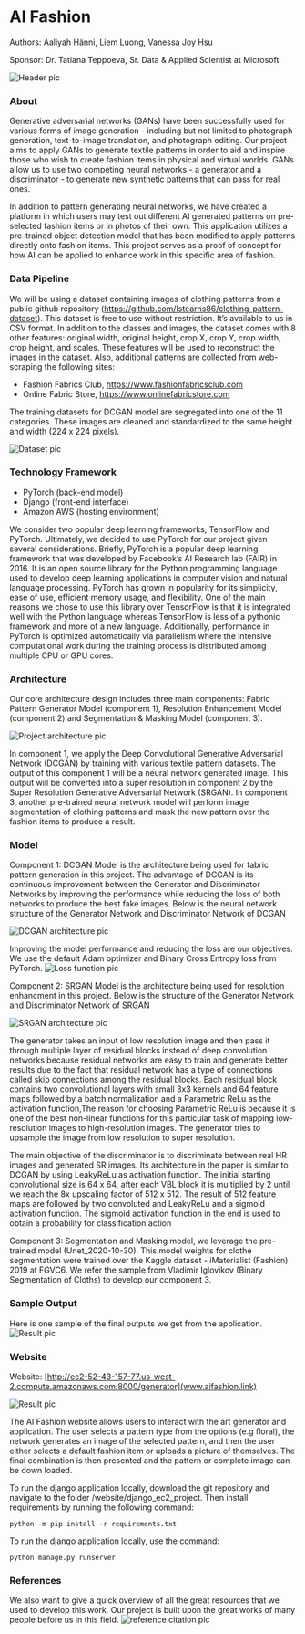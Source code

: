 # AI Fashion
Authors: Aaliyah Hänni, Liem Luong, Vanessa Joy Hsu

Sponsor: Dr. Tatiana Teppoeva, Sr. Data & Applied Scientist at Microsoft

![](/Images/website.jpg?raw=true "Header pic")

### About
Generative adversarial networks (GANs) have been successfully used for various forms of image generation - including but not limited to photograph generation, text-to-image translation, and photograph editing. Our project aims to apply GANs to generate textile patterns in order to aid and inspire those who wish to create fashion items in physical and virtual worlds. GANs allow us to use two competing neural networks - a generator and a discriminator - to generate new synthetic patterns that can pass for real ones. 

In addition to pattern generating neural networks, we have created a platform in which users may test out different AI generated patterns on pre-selected fashion items or in photos of their own. This application utilizes a pre-trained object detection model that has been modified to apply patterns directly onto fashion items. This project serves as a proof of concept for how AI can be applied to enhance work in this specific area of fashion.

### Data Pipeline
We will be using a dataset containing images of clothing patterns from a public github repository (https://github.com/lstearns86/clothing-pattern-dataset). This dataset is free to use without restriction. It’s available to us in CSV format. In addition to the classes and images, the dataset comes with 8 other features: original width, original height, crop X, crop Y, crop width, crop height, and scales. These features will be used to reconstruct the images in the dataset. Also, additional patterns are collected from web-scraping the following sites: 
* Fashion Fabrics Club, https://www.fashionfabricsclub.com
* Online Fabric Store, https://www.onlinefabricstore.com 

The training datasets for DCGAN model are segregated into one of the 11 categories. These images are cleaned and standardized to the same height and width (224 x 224 pixels).

![](/Images/patterns.jpg?raw=true "Dataset pic")

### Technology Framework
* PyTorch (back-end model)
* Django (front-end interface)
* Amazon AWS (hosting environment)

We consider two popular deep learning frameworks, TensorFlow and PyTorch. Ultimately, we decided to use PyTorch for our project given several considerations. Briefly, PyTorch is a popular deep learning framework that was developed by Facebook’s AI Research lab (FAIR) in 2016. It is an open source library for the Python programming language used to develop deep learning applications in computer vision and natural language processing. PyTorch has grown in popularity for its simplicity, ease of use, efficient memory usage, and flexibility. One of the main reasons we chose to use this library over TensorFlow is that it is integrated well with the Python language whereas TensorFlow is less of a pythonic framework and more of a new language. Additionally, performance in PyTorch is optimized automatically via parallelism where the intensive computational work during the training process is distributed among multiple CPU or GPU cores.

### Architecture
Our core architecture design includes three main components: Fabric Pattern Generator Model (component 1), Resolution Enhancement Model (component 2) and Segmentation & Masking Model (component 3). 

![](/Images/AI_Fashion_Architecture.JPG?raw=true "Project architecture pic")

In component 1, we apply the Deep Convolutional Generative Adversarial Network (DCGAN) by training with various textile pattern datasets. The output of this component 1 will be a neural network generated image. This output will be converted into a super resolution in component 2 by the Super Resolution Generative Adversarial Network (SRGAN). In component 3, another pre-trained neural network model will perform image segmentation of clothing patterns and mask the new pattern over the fashion items to produce a result.

### Model 
Component 1: DCGAN Model is the architecture being used for fabric pattern generation in this project. The advantage of DCGAN is its continuous improvement between the Generator and Discriminator Networks by improving the performance while reducing the loss of both networks to produce the best fake images. Below is the neural network structure of the Generator Network and Discriminator Network of DCGAN

![](/Images/DCGAN_architecture.JPG?raw=true "DCGAN architecture pic")

Improving the model performance and reducing the loss are our objectives. We use the default Adam optimizer and Binary Cross Entropy loss from PyTorch.
![](/Images/loss_function.JPG?raw=true "Loss function pic")

Component 2: SRGAN Model is the architecture being used for resolution enhancment in this project. Below is the structure of the Generator Network and Discriminator Network of SRGAN

![](/Images/SRGAN_architecture.JPG?raw=true "SRGAN architecture pic")

The generator takes an input of low resolution image and then pass it through multiple layer of residual blocks instead of deep convolution networks because residual networks are easy to train and generate better results due to the fact that residual network has a type of connections called skip connections among the residual blocks. Each residual block contains two convolutional layers with small 3x3 kernels and 64 feature maps followed by a batch normalization and a Parametric ReLu as the activation function,The reason for choosing Parametric ReLu is because it is one of the best non-linear functions for this particular task of mapping low-resolution images to high-resolution images. The generator tries to upsample the image from low resolution to super resolution.

The main objective of the discriminator is to discriminate between real HR images and generated SR images. Its architecture in the paper is similar to DCGAN by using LeakyReLu as activation function. The initial starting convolutional size is 64 x 64, after each VBL block it is multiplied by 2 until we reach the 8x upscaling factor of 512 x 512. The result of 512 feature maps are followed by two convoluted and LeakyReLu and a sigmoid activation function. The sigmoid activation function in the end is used to obtain a probability for classification action


Component 3: Segmentation and Masking model, we leverage the pre-trained model (Unet_2020-10-30). This model weights for clothe segmentation were trained over the Kaggle dataset - iMaterialist (Fashion) 2019 at FGVC6. We refer the sample from Vladimir Iglovikov (Binary Segmentation of Cloths) to develop our component 3.

### Sample Output
Here is one sample of the final outputs we get from the application.
![](/Images/howitworks.jpg?raw=true "Result pic")

### Website 
Website: [http://ec2-52-43-157-77.us-west-2.compute.amazonaws.com:8000/generator](www.aifashion.link)

![](/Images/AI_Fashion_Longer_Short_Film_AdobeExpress.gif?raw=true "Result pic")

The AI Fashion website allows users to interact with the art generator and application. The user selects a pattern type from the options (e.g floral), the network generates an image of the selected pattern, and then the user either selects a default fashion item or uploads a picture of themselves. The final combination is then presented and the pattern or complete image can be down loaded. 

To run the django application locally, download the git repository and navigate to the folder /website/django_ec2_project. Then install requirements by running the following command:
```
python -m pip install -r requirements.txt
```

To run the django application locally, use the command: 

```
python manage.py runserver
```

### References
We also want to give a quick overview of all the great resources that we used to develop this work. Our project is built upon the great works of many people before us in this field. 
![](/Images/reference_cite.jpg?raw=true "reference citation pic")



